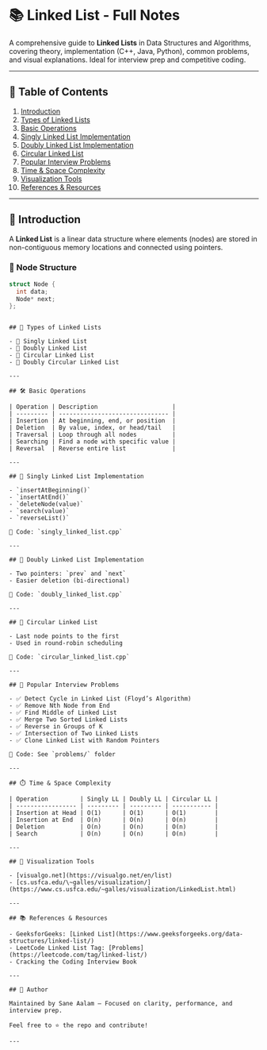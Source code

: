 
# 📚 Linked List - Full Notes

A comprehensive guide to **Linked Lists** in Data Structures and Algorithms, covering theory, implementation (C++, Java, Python), common problems, and visual explanations. Ideal for interview prep and competitive coding.

---

## 📌 Table of Contents

1. [Introduction](#introduction)
2. [Types of Linked Lists](#types-of-linked-lists)
3. [Basic Operations](#basic-operations)
4. [Singly Linked List Implementation](#singly-linked-list-implementation)
5. [Doubly Linked List Implementation](#doubly-linked-list-implementation)
6. [Circular Linked List](#circular-linked-list)
7. [Popular Interview Problems](#popular-interview-problems)
8. [Time & Space Complexity](#time--space-complexity)
9. [Visualization Tools](#visualization-tools)
10. [References & Resources](#references--resources)

---

## 📖 Introduction

A **Linked List** is a linear data structure where elements (nodes) are stored in non-contiguous memory locations and connected using pointers.

### 🧱 Node Structure

```cpp
struct Node {
  int data;
  Node* next;
};
```
````

## 🧬 Types of Linked Lists

- 🔹 Singly Linked List
- 🔸 Doubly Linked List
- 🔁 Circular Linked List
- 🔄 Doubly Circular Linked List

---

## 🛠️ Basic Operations

| Operation | Description                     |
| --------- | ------------------------------- |
| Insertion | At beginning, end, or position  |
| Deletion  | By value, index, or head/tail   |
| Traversal | Loop through all nodes          |
| Searching | Find a node with specific value |
| Reversal  | Reverse entire list             |

---

## 🧾 Singly Linked List Implementation

- `insertAtBeginning()`
- `insertAtEnd()`
- `deleteNode(value)`
- `search(value)`
- `reverseList()`

📂 Code: `singly_linked_list.cpp`

---

## 🧾 Doubly Linked List Implementation

- Two pointers: `prev` and `next`
- Easier deletion (bi-directional)

📂 Code: `doubly_linked_list.cpp`

---

## 🔁 Circular Linked List

- Last node points to the first
- Used in round-robin scheduling

📂 Code: `circular_linked_list.cpp`

---

## 🧠 Popular Interview Problems

- ✅ Detect Cycle in Linked List (Floyd’s Algorithm)
- ✅ Remove Nth Node from End
- ✅ Find Middle of Linked List
- ✅ Merge Two Sorted Linked Lists
- ✅ Reverse in Groups of K
- ✅ Intersection of Two Linked Lists
- ✅ Clone Linked List with Random Pointers

📂 Code: See `problems/` folder

---

## ⏱️ Time & Space Complexity

| Operation         | Singly LL | Doubly LL | Circular LL |
| ----------------- | --------- | --------- | ----------- |
| Insertion at Head | O(1)      | O(1)      | O(1)        |
| Insertion at End  | O(n)      | O(n)      | O(n)        |
| Deletion          | O(n)      | O(n)      | O(n)        |
| Search            | O(n)      | O(n)      | O(n)        |

---

## 🎨 Visualization Tools

- [visualgo.net](https://visualgo.net/en/list)
- [cs.usfca.edu/\~galles/visualization/](https://www.cs.usfca.edu/~galles/visualization/LinkedList.html)

---

## 📚 References & Resources

- GeeksforGeeks: [Linked List](https://www.geeksforgeeks.org/data-structures/linked-list/)
- LeetCode Linked List Tag: [Problems](https://leetcode.com/tag/linked-list/)
- Cracking the Coding Interview Book

---

## 🧠 Author

Maintained by Sane Aalam — Focused on clarity, performance, and interview prep.

Feel free to ⭐ the repo and contribute!

---
